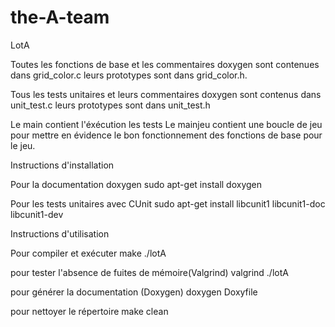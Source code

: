 # the-A-team


LotA

Toutes les fonctions de base et les commentaires doxygen sont contenues dans grid_color.c leurs prototypes sont dans grid_color.h.

Tous les tests unitaires et leurs commentaires doxygen sont contenus dans unit_test.c leurs prototypes sont dans unit_test.h

Le main contient l'éxécution les tests Le mainjeu contient une boucle de jeu pour mettre en évidence le bon fonctionnement des fonctions de base pour le jeu.

Instructions d'installation

Pour la documentation doxygen sudo apt-get install doxygen

Pour les tests unitaires avec CUnit sudo apt-get install libcunit1 libcunit1-doc libcunit1-dev

Instructions d'utilisation

Pour compiler et exécuter
make 
./lotA

pour tester l'absence de fuites de mémoire(Valgrind) 
valgrind ./lotA

pour générer la documentation (Doxygen) 
doxygen Doxyfile


pour nettoyer le répertoire
make clean

